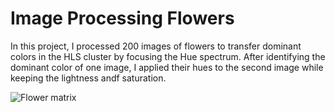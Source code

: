 # Image Processing Flowers 

In this project, I processed 200 images of flowers to transfer dominant colors in the HLS cluster by focusing the Hue spectrum. After identifying the dominant color of one image, I applied their hues to the second image while keeping the lightness andf saturation. 

![Flower matrix](image.png)